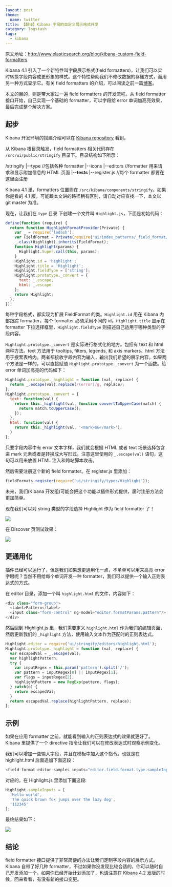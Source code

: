 ```yaml
---
layout: post
theme:
  name: twitter
title: 【翻译】Kibana 字段的自定义展示格式开发
category: logstash
tags:
  - kibana
---
```


原文地址：<http://www.elasticsearch.org/blog/kibana-custom-field-formatters>

Kibana 4.1 引入了一个新特性叫字段展示格式(field formatters)，让我们可以实时转换字段内容成更形象的样式。这个特性帮助我们不修改数据的存储方式，而用另一种方式显示它。有关 field formatters 的介绍，可以阅读之前一篇[博客](https://www.elastic.co/blog/kibana-4-1-field-formatters)。

本文的目的，则是带大家过一遍 field formatters 的开发流程。从 field formatter 接口开始，自己实现一个基础的 formatter，可以字段给 error 单词加高亮效果，最后完成整个解决方案。

## 起步

Kibana 开发环境的搭建介绍可以在 [Kibana repository](https://github.com/elastic/kibana/blob/master/CONTRIBUTING.md#development-environment-setup) 看到。

从 Kibana 根目录触发，field formatters 相关代码存在 `/src/ui/public/stringify` 目录下。目录结构如下所示：

 /stringify
 |--type  //包括各种 formatter
 |--icons
 |--editors  //formatter 用来请求和显示附加信息的 HTML 页面
 |--__tests__
 |--register.js //每个 formatter 都要在这里面注册

Kibana 4.1 里，formatters 位置则在 `/src/kibana/components/stringify`。如果你是看的 4.1 版，可能跟本文讲的路径稍有区别，请自动对应查找一下，本文以 git master 为准。

现在，让我们在 `type` 目录 下创建一个文件叫 `Highlight.js`，下面是初始代码：

```js
define(function (require) {
  return function HighlightFormatProvider(Private) {
    var _ = require('lodash');
    var FieldFormat = Private(require('ui/index_patterns/_field_format/FieldFormat'));
    _.class(Highlight).inherits(FieldFormat);
    function Highlight(params) {
      Highlight.Super.call(this, params);
    }
    Highlight.id = 'highlight';
    Highlight.title = 'Highlight';
    Highlight.fieldType = ['string'];
    Highlight.prototype._convert = {
      text: _.escape,
      html: _.escape
    };
    return Highlight;
  };
});
```

每种字段格式，都实现为扩展 FieldFormat 的类。`Highlight.id` 用在 Kibana 内部跟踪 formatter，每个 formatter 必须采用不同的 id。`Highlight.title` 显示在 formatter 下拉选择框里，`Highlight.fieldType` 则描述自己适用于哪种类型的字段内容。

`Highlight.prototype._convert` 是实际进行格式化的地方。包括有 text 和 html 两种方法。text 方法用于 tooltips, filters, legends, 和 axis markers。html 方法用于搜索表格内。两者都接收字段内容为输入，输出我们希望的展示内容。如果两个方法是一样的，可以直接赋值 `Highlight.prototype._convert` 为一个函数。给 error 单词加高亮的代码如下：

```js
Highlight.prototype._highlight = function (val, replace) {
  return _.escape(val).replace(/(error)/g, replace);
};
Highlight.prototype._convert = {
  text: function(val) {
    return this._highlight(val, function convertToUpperCase(match) {
      return match.toUpperCase();
    });
  },
  html: function(val) {
    return this._highlight(val, '<mark>$&</mark>');
  }
};
```

只要字段内容中有 error 文本字样，我们就会根据 HTML 或者 text 场景选择包含进 mark 元素或者是转换成大写形式。注意这里使用的 `_.escape(val)` 语句，这句可以用来放置 HTML 注入和跨站脚本攻击。

然后需要注册这个新的 field formatter。在 register.js 里添加：

```js
fieldFormats.register(require('ui/stringify/types/Highlight'));
```

未来，我们(Kibana 开发组)可能会把这个功能以插件形式提供，届时注册方法会更加简单。

现在我们可以对 string 类型的字段选择 Highlight 作为 field formatter 了！

![](https://www.elastic.co/assets/blt3b40cdcf8a606803/select.png)

在 Discover 页测试效果：

![](https://www.elastic.co/assets/bltbd8a84ea59294648/highlight-error.png)

## 更通用化

插件已经可以运行了，但是我们如果想更通用化一点，不单单可以用来高亮 error 字眼呢？当然不用给每个单词开发一种 formatter，我们可以提供一个输入正则表达式的方式。

在 editor 目录，添加一个叫 `highlight.html` 的文件，内容如下：

```js
<div class="form-group">
  <label>Pattern</label>
  <input class="form-control" ng-model="editor.formatParams.pattern"/>
</div>
```

然后回到 Highlight.js 里，我们需要定义 `highlight.html` 作为我们的编辑页面，然后更新我们的 `_highlight` 方法，使用输入文本作为匹配时的正则表达式。

```js
Highlight.editor = require('ui/stringify/editors/highlight.html');
Highlight.prototype._highlight = function (val, replace) {
  var escapedVal = _.escape(val);
  var highlightPattern;
  try {
    var inputRegex = this.param('pattern').split('/');
    var pattern = inputRegex[0] || inputRegex[1];
    var flags = inputRegex[2];
    highlightPattern = new RegExp(pattern, flags);
  } catch(e) {
    return escapedVal;
  }
  return escapedVal.replace(highlightPattern, replace);
};
```

## 示例

如果在应用 formatter 之前，就能看到输入的正则表达式的效果就更好了。Kibana 里提供了一个 directive 指令让我们可以在修改表达式时观察示例变化。

我们可以增加一些输入字段，并且在模板中加入这个指令。也就是在 highlight.html 后面追加下面这段：

```js
<field-format-editor-samples inputs="editor.field.format.type.sampleInputs"></field-format-editor-samples>
```

对应的，在 Highlight.js 里添加下面这段:

```js
Highlight.sampleInputs = [
  'Hello world',
  'The quick brown fox jumps over the lazy dog',
  '112345'
];
```

最终结果如下：

![](https://www.elastic.co/assets/blt8bbd181d804191a0/sample.png)

## 结论

field formatter 接口提供了非常简便的办法让我们定制字段内容的展示方式。Kibana 自带了好几种 formatter，不过如果你没发现比较合适的，你可以随时自己开发添加一个。如果你已经开始计划添加了，也请注意在 Kibana 4.2 发版的时候，回来看看，有没有新的接口变更。
